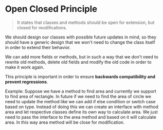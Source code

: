# Open Closed Principle

> It states that classes and methods should be open for extension, but closed for modifications.

We should design our classes with possible future updates in mind, so they should have a generic design that we won't need to change the class itself in order to extend their behavior.

We can add more fields or methods, but in such a way that we don't need to rewrite old methods, delete old fields and modify the old code in order to make it work again.

This principle is important in order to ensure **backwards compatibility and prevent regressions**.

Example: Suppose we have a method to find area and currently we support to find area of rectangle. In future if we need to find the area of circle we need to update the method like we can add if else condition or switch case based on type.
Instead of doing this we can create an interface with method area and let respective classes define its own way to calculate area. We just need to pass the interface to the area method and based on it will calculate area. In this way area method will be close for modification.